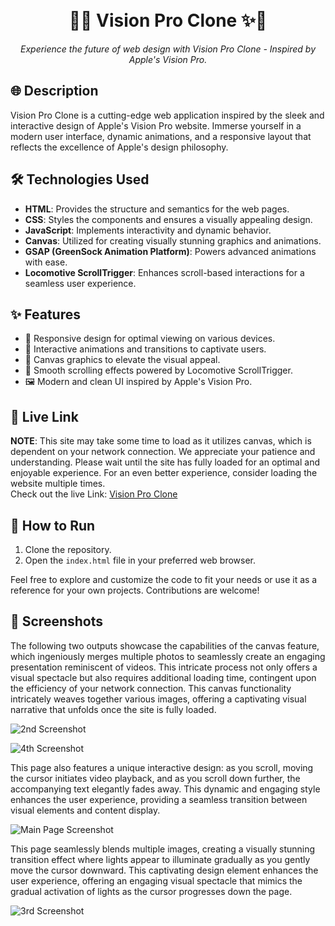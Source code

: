 <h1 align="center">
   <br>
   🚀✨ Vision Pro Clone ✨🚀
</h1>

<p align="center">
  <em>Experience the future of web design with Vision Pro Clone - Inspired by Apple's Vision Pro.</em>
</p>

## 🌐 Description

Vision Pro Clone is a cutting-edge web application inspired by the sleek and interactive design of Apple's Vision Pro website. Immerse yourself in a modern user interface, dynamic animations, and a responsive layout that reflects the excellence of Apple's design philosophy.

## 🛠️ Technologies Used

- **HTML**: Provides the structure and semantics for the web pages.
- **CSS**: Styles the components and ensures a visually appealing design.
- **JavaScript**: Implements interactivity and dynamic behavior.
- **Canvas**: Utilized for creating visually stunning graphics and animations.
- **GSAP (GreenSock Animation Platform)**: Powers advanced animations with ease.
- **Locomotive ScrollTrigger**: Enhances scroll-based interactions for a seamless user experience.

## ✨ Features

- 📱 Responsive design for optimal viewing on various devices.
- 🌈 Interactive animations and transitions to captivate users.
- 🎨 Canvas graphics to elevate the visual appeal.
- 🚀 Smooth scrolling effects powered by Locomotive ScrollTrigger.
- 🖼️ Modern and clean UI inspired by Apple's Vision Pro.

## 🚀 Live Link

**NOTE**: This site may take some time to load as it utilizes canvas, which is dependent on your network connection. We appreciate your patience and understanding. Please wait until the site has fully loaded for an optimal and enjoyable experience. For an even better experience, consider loading the website multiple times.<br>
Check out the live Link: [Vision Pro Clone](https://kamalvisionpro.netlify.app/)

## 🏃 How to Run

1. Clone the repository.
2. Open the `index.html` file in your preferred web browser.

Feel free to explore and customize the code to fit your needs or use it as a reference for your own projects. Contributions are welcome!

## 🌟 Screenshots

The following two outputs showcase the capabilities of the canvas feature, which ingeniously merges multiple photos to seamlessly create an engaging presentation reminiscent of videos. This intricate process not only offers a visual spectacle but also requires additional loading time, contingent upon the efficiency of your network connection. This canvas functionality intricately weaves together various images, offering a captivating visual narrative that unfolds once the site is fully loaded.

![2nd Screenshot](https://github.com/Kamu08/Vision_Pro/assets/87929852/8067bfec-b559-498a-abbe-92c8857c9588)

![4th Screenshot](https://github.com/Kamu08/Vision_Pro/assets/87929852/e797c825-b5af-4af6-9d1c-0549d479e981)

This page also features a unique interactive design: as you scroll, moving the cursor initiates video playback, and as you scroll down further, the accompanying text elegantly fades away. This dynamic and engaging style enhances the user experience, providing a seamless transition between visual elements and content display.

![Main Page Screenshot](https://github.com/Kamu08/Vision_Pro/assets/87929852/12de36aa-0b78-4101-9afe-b6952b142dcb)

This page seamlessly blends multiple images, creating a visually stunning transition effect where lights appear to illuminate gradually as you gently move the cursor downward. This captivating design element enhances the user experience, offering an engaging visual spectacle that mimics the gradual activation of lights as the cursor progresses down the page.

![3rd Screenshot](https://github.com/Kamu08/Vision_Pro/assets/87929852/dfb8af3a-a442-42ff-9a36-000886e1208a)


